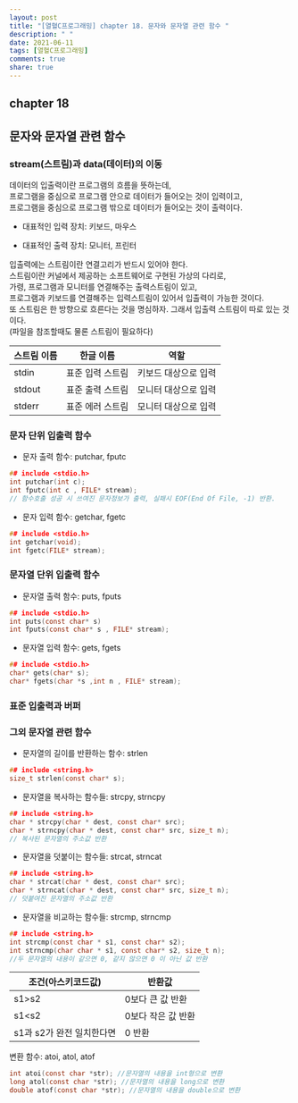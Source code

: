 ```yaml
---
layout: post
title: "[열혈C프로그래밍] chapter 18. 문자와 문자열 관련 함수 "
description: " "
date: 2021-06-11
tags: [열혈C프로그래밍]
comments: true
share: true
---
```


## chapter 18
## 문자와 문자열 관련 함수 

### stream(스트림)과 data(데이터)의 이동

데이터의 입출력이란 프로그램의 흐름을 뜻하는데,<br>
프로그램을 중심으로 프로그램 안으로 데이터가 들어오는 것이 입력이고, <br>
프로그램을 중심으로 프로그램 밖으로 데이터가 들어오는 것이 출력이다.<br>

* 대표적인 입력 장치: 키보드, 마우스

* 대표적인 출력 장치: 모니터, 프린터 

입출력에는 스트림이란 연결고리가 반드시 있어야 한다. <br>
스트림이란 커널에서 제공하는 소프트웨어로 구현된 가상의 다리로, <br>
가령, 프로그램과 모니터를 연결해주는 출력스트림이 있고, <br>
프로그램과 키보드를 연결해주는 입력스트림이 있어서 입출력이 가능한 것이다.<br> 
또 스트림은 한 방향으로 흐른다는 것을 명심하자. 그래서 입출력 스트림이 따로 있는 것이다.<br>
(파일을 참조할때도 물론 스트림이 필요하다) <br>

|스트림 이름 | 한글 이름 |역할|
|------------|---------|-----|
| stdin      | 표준 입력 스트림| 키보드 대상으로 입력 |
| stdout     | 표준 출력 스트림| 모니터  대상으로 입력 |
| stderr     | 표준 에러 스트림| 모니터  대상으로 입력 |




### 문자 단위 입출력 함수 
* 문자 출력 함수: putchar, fputc
```c
## include <stdio.h>
int putchar(int c);
int fputc(int c , FILE* stream);
// 함수호출 성공 시 쓰여진 문자정보가 출력, 실패시 EOF(End Of File, -1) 반환.

```

* 문자 입력 함수: getchar, fgetc
```c
## include <stdio.h>
int getchar(void);
int fgetc(FILE* stream);
```


### 문자열 단위 입출력 함수
* 문자열 출력 함수: puts, fputs
```c
## include <stdio.h>
int puts(const char* s)
int fputs(const char* s , FILE* stream);
```

* 문자열 입력 함수: gets, fgets
```c
## include <stdio.h>
char* gets(char* s);
char* fgets(char *s ,int n , FILE* stream);
```

### 표준 입출력과 버퍼 


### 그외 문자열 관련 함수
* 문자열의 길이를 반환하는 함수: strlen
```c
## include <string.h>
size_t strlen(const char* s);
```

* 문자열을 복사하는 함수들: strcpy, strncpy

```c
## include <string.h>
char * strcpy(char * dest, const char* src);
char * strncpy(char * dest, const char* src, size_t n);
// 복사된 문자열의 주소값 반환
```


* 문자열을 덧붙이는 함수들: strcat, strncat
```c
## include <string.h>
char * strcat(char * dest, const char* src);
char * strncat(char * dest, const char* src, size_t n);
// 덧붙여진 문자열의 주소값 반환
```
* 문자열을 비교하는 함수들: strcmp, strncmp
```c
## include <string.h>
int strcmp(const char * s1, const char* s2);
int strncmp(char char * s1, const char* s2, size_t n);
//두 문자열의 내용이 같으면 0, 같지 않으면 0 이 아닌 값 반환
```
| 조건(아스키코드값) | 반환값|
|------|-------|
|s1\>s2 | 0보다 큰 값 반환|
|s1\<s2 | 0보다 작은 값 반환|
|s1과 s2가 완전 일치한다면 | 0 반환 | 


변환 함수: atoi, atol, atof<br>
```c
int atoi(const char *str); //문자열의 내용을 int형으로 변환
long atol(const char *str); //문자열의 내용을 long으로 변환
double atof(const char *str); //문자열의 내용을 double으로 변환
```


